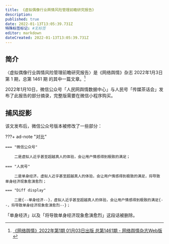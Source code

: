 ```yaml
---
title: 《虚拟偶像行业舆情风险管理前瞻研究报告》
description:
published: true
date: 2022-01-13T13:05:39.731Z
特殊标签标记: #无标签
editor: markdown
dateCreated: 2022-01-13T13:05:39.731Z
---
```


## 简介

〈虚拟偶像行业舆情风险管理前瞻研究报告〉是《网络舆情》杂志 2022年1月3日 第 1 期，总第 1461 期 的其中一篇文章。[^1461]

[^1461]: [《网络舆情》2022年第1期 01月03日出版 总第1461期 - 网络舆情杂志Web版](https://web.archive.org/web/20210511204835/https://wlyq.peopleyuqing.com/)

2022年1月10日，微信公众号「人民网舆情数据中心」与人民号「传媒茶话会」发布了此报告的部分摘录，完整版需要在微信小程序购买。

## 捕风捉影

该文发布后，微信公众号版本被修改了一些部分：

???+ ad-note "对比"

    === "微信公众号"

        二是虚拟人近乎甚至超越真人的体验，会让用户情感得到极致的满足；

    === "人民号"

        二是单身经济，虚拟人近乎甚至超越真人的体验，会让用户情感得到极致的满足，将导致单身经济现象愈演愈烈；

    === "Diff display"

        二是{--单身经济--}，虚拟人近乎甚至超越真人的体验，会让用户情感得到极致的满足{--，将导致单身经济现象愈演愈烈--}；

「单身经济」以及「将导致单身经济现象愈演愈烈」这段话被删除。
